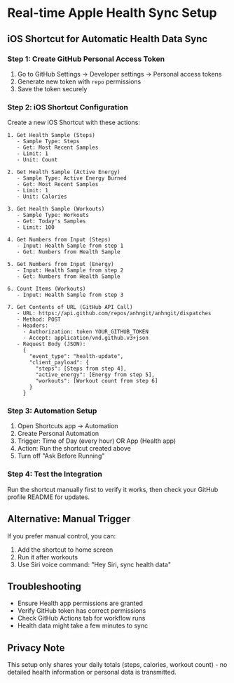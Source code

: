 # Real-time Apple Health Sync Setup

## iOS Shortcut for Automatic Health Data Sync

### Step 1: Create GitHub Personal Access Token
1. Go to GitHub Settings → Developer settings → Personal access tokens
2. Generate new token with `repo` permissions
3. Save the token securely

### Step 2: iOS Shortcut Configuration

Create a new iOS Shortcut with these actions:

```
1. Get Health Sample (Steps)
   - Sample Type: Steps
   - Get: Most Recent Samples
   - Limit: 1
   - Unit: Count

2. Get Health Sample (Active Energy)
   - Sample Type: Active Energy Burned
   - Get: Most Recent Samples
   - Limit: 1
   - Unit: Calories

3. Get Health Sample (Workouts)
   - Sample Type: Workouts
   - Get: Today's Samples
   - Limit: 100

4. Get Numbers from Input (Steps)
   - Input: Health Sample from step 1
   - Get: Numbers from Health Sample

5. Get Numbers from Input (Energy)
   - Input: Health Sample from step 2
   - Get: Numbers from Health Sample

6. Count Items (Workouts)
   - Input: Health Sample from step 3

7. Get Contents of URL (GitHub API Call)
   - URL: https://api.github.com/repos/anhngit/anhngit/dispatches
   - Method: POST
   - Headers:
     - Authorization: token YOUR_GITHUB_TOKEN
     - Accept: application/vnd.github.v3+json
   - Request Body (JSON):
     {
       "event_type": "health-update",
       "client_payload": {
         "steps": [Steps from step 4],
         "active_energy": [Energy from step 5],
         "workouts": [Workout count from step 6]
       }
     }
```

### Step 3: Automation Setup

1. Open Shortcuts app → Automation
2. Create Personal Automation
3. Trigger: Time of Day (every hour) OR App (Health app)
4. Action: Run the shortcut created above
5. Turn off "Ask Before Running"

### Step 4: Test the Integration

Run the shortcut manually first to verify it works, then check your GitHub profile README for updates.

## Alternative: Manual Trigger

If you prefer manual control, you can:
1. Add the shortcut to home screen
2. Run it after workouts
3. Use Siri voice command: "Hey Siri, sync health data"

## Troubleshooting

- Ensure Health app permissions are granted
- Verify GitHub token has correct permissions
- Check GitHub Actions tab for workflow runs
- Health data might take a few minutes to sync

## Privacy Note

This setup only shares your daily totals (steps, calories, workout count) - no detailed health information or personal data is transmitted.
